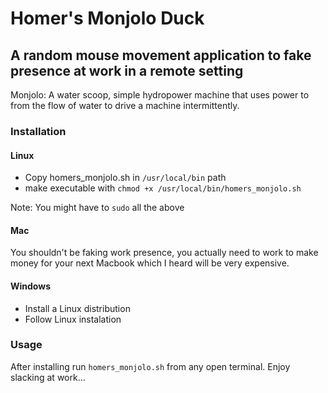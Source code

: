 # Homer's Monjolo Duck
## A random mouse movement application to fake presence at work in a remote setting


Monjolo: A water scoop, simple hydropower machine that uses power to from the flow of water to drive a machine intermittently.


### Installation

#### Linux
* Copy homers_monjolo.sh in `/usr/local/bin` path
* make executable with `chmod +x /usr/local/bin/homers_monjolo.sh`

Note: You might have to `sudo` all the above

#### Mac
You shouldn't be faking work presence, you actually need to work to make money for your next Macbook which I heard will be very expensive.

#### Windows
* Install a Linux distribution
* Follow Linux instalation

### Usage
After installing run `homers_monjolo.sh` from any open terminal. Enjoy slacking at work...
